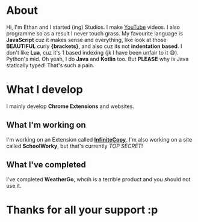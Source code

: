 # About
Hi, I'm Ethan and I started (ing) Studios. I make [YouTube](https://youtube.com/@ai-turtle) videos. I also programme so as a result I never touch grass. My favourite language is **JavaScript** cuz it makes sense and everything, like look at those **BEAUTIFUL** curly **{brackets}**, and also cuz its not **indentation based**. I don't like **Lua**, cuz it's 1 based indexing (jk I have been unfair to it 😅). Python's mid. Oh yeah, I do **Java** and **Kotlin** too. But **PLEASE** why is Java statically typed! That's such a pain.

# What I develop
I mainly develop **Chrome Extensions** and websites.

## What I'm working on
I'm working on an Extension called [**InfiniteCopy**](https://github.com/ing-Studios-Web-Labs/infinitecopy). I'm also working on a site called **SchoolWorky**, but that's currently *TOP SECRET*!

## What I've completed
I've completed **WeatherGo**, whcih is a terrible product and you should not use it.

# Thanks for all your support :p
